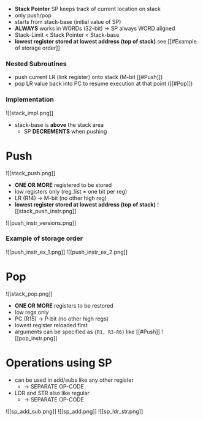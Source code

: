 - **Stack Pointer** SP keeps track of current location on stack
- only push/pop
- starts from stack-base (initial value of SP)
- **ALWAYS** works in WORDs (32-bit) -> SP always WORD aligned
- Stack-Limit < Stack Pointer < Stack-base
- **lowest register stored at lowest address (top of stack)** see [[#Example of storage order]]

### Nested Subroutines

- push current LR (link register) onto stack (M-bit [[#Push]])
- pop LR value back into PC to resume execution at that point ([[#Pop]])

### Implementation

![[stack_impl.png]]

- stack-base is **above** the stack area
	- SP **DECREMENTS** when pushing



# Push

![[stack_push.png]]

- **ONE OR MORE** registered to be stored
- low registers only (reg_list = one bit per reg)
- LR (R14) -> M-bit (no other high reg)
- **lowest register stored at lowest address (top of stack)**
![[stack_push_instr.png]]

![[push_instr_versions.png]]

### Example of storage order

![[push_instr_ex_1.png]]
![[push_instr_ex_2.png]]

# Pop

![[stack_pop.png]]

- **ONE OR MORE** registers to be restored
- low regs only
- PC (R15) -> P-bit (no other high regs)
- lowest register reloaded first
- arguments can be specified as `{R1, R3-R6}` like [[#Push]]
![[pop_instr.png]]



# Operations using SP

- can be used in add/subs like any other register
	- -> SEPARATE OP-CODE
- LDR and STR also like regular
	- -> SEPARATE OP-CODE

![[sp_add_sub.png]]
![[sp_add.png]]
![[sp_ldr_str.png]]